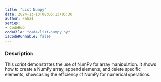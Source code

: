 ```yaml
---
title: "List Numpy"
date: 2024-12-13T08:06:13+05:30
author: Fahad
series:
- CodeHub
codeFile: "code/list-numpy.py"
isCodeRunnable: false
---
```

### Description
This script demonstrates the use of NumPy for array manipulation. It shows how to create a NumPy array, append elements, and delete specific elements, showcasing the efficiency of NumPy for numerical operations.
